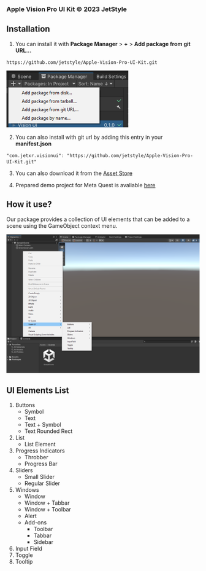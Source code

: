 ### Apple Vision Pro UI Kit © 2023 JetStyle

## Installation
1. You can install it with **Package Manager** > **+** > **Add package from git URL...**
```
https://github.com/jetstyle/Apple-Vision-Pro-UI-Kit.git
```
![Package Manager](./Documentation~/Package_Manager.png)

2. You can also install with git url by adding this entry in your **manifest.json**
```
"com.jetxr.visionui": "https://github.com/jetstyle/Apple-Vision-Pro-UI-Kit.git"
```
3. You can also download it from the [Asset Store](https://u3d.as/39rT)

4. Prepared demo project for Meta Quest is avaliable [here](https://github.com/jetstyle/Apple-Vision-Pro-UI-Kit-Demo)

## How it use?
Our package provides a collection of UI elements that can be added to a scene using the GameObject context menu.

<img src="./Documentation~/GameObject_Context_Menu.png" alt="GameObject Context Menu" width="1000"/>

## UI Elements List
1. Buttons
    + Symbol
    + Text
    + Text + Symbol
    + Text Rounded Rect
2. List
    + List Element
3. Progress Indicators
    + Throbber
    + Progress Bar
4. Sliders
    + Small Slider
    + Regular Slider
5. Windows
    + Window
    + Window + Tabbar
    + Window + Toolbar
    + Alert
    + Add-ons
        * Toolbar
        * Tabbar
        * Sidebar
6. Input Field
7. Toggle
8. Tooltip
